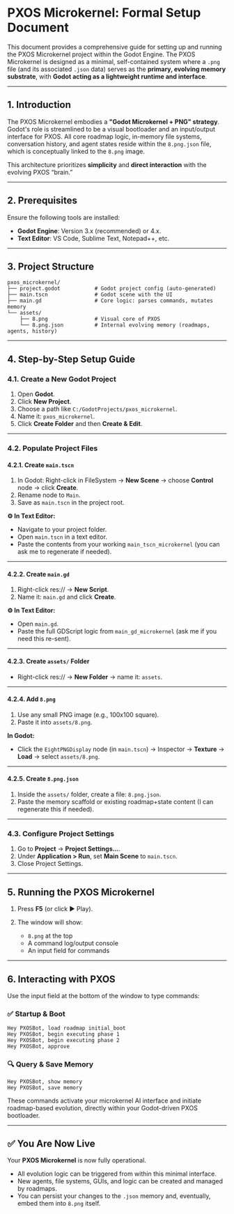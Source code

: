 # **PXOS Microkernel: Formal Setup Document**

This document provides a comprehensive guide for setting up and running the PXOS Microkernel project within the Godot Engine. The PXOS Microkernel is designed as a minimal, self-contained system where a `.png` file (and its associated `.json` data) serves as the **primary, evolving memory substrate**, with **Godot acting as a lightweight runtime and interface**.

---

## **1. Introduction**

The PXOS Microkernel embodies a **"Godot Microkernel + PNG" strategy**. Godot's role is streamlined to be a visual bootloader and an input/output interface for PXOS. All core roadmap logic, in-memory file systems, conversation history, and agent states reside within the `8.png.json` file, which is conceptually linked to the `8.png` image.

This architecture prioritizes **simplicity** and **direct interaction** with the evolving PXOS “brain.”

---

## **2. Prerequisites**

Ensure the following tools are installed:

* **Godot Engine**: Version 3.x (recommended) or 4.x.
* **Text Editor**: VS Code, Sublime Text, Notepad++, etc.

---

## **3. Project Structure**

```plaintext
pxos_microkernel/
├── project.godot           # Godot project config (auto-generated)
├── main.tscn               # Godot scene with the UI
├── main.gd                 # Core logic: parses commands, mutates memory
└── assets/
    ├── 8.png               # Visual core of PXOS
    └── 8.png.json          # Internal evolving memory (roadmaps, agents, history)
```

---

## **4. Step-by-Step Setup Guide**

### **4.1. Create a New Godot Project**

1. Open **Godot**.
2. Click **New Project**.
3. Choose a path like `C:/GodotProjects/pxos_microkernel`.
4. Name it: `pxos_microkernel`.
5. Click **Create Folder** and then **Create & Edit**.

---

### **4.2. Populate Project Files**

#### **4.2.1. Create `main.tscn`**

1. In Godot: Right-click in FileSystem → **New Scene** → choose **Control** node → click **Create**.
2. Rename node to `Main`.
3. Save as `main.tscn` in the project root.

**⚙️ In Text Editor:**

* Navigate to your project folder.
* Open `main.tscn` in a text editor.
* Paste the contents from your working `main_tscn_microkernel` (you can ask me to regenerate if needed).

---

#### **4.2.2. Create `main.gd`**

1. Right-click res\:// → **New Script**.
2. Name it: `main.gd` and click **Create**.

**⚙️ In Text Editor:**

* Open `main.gd`.
* Paste the full GDScript logic from `main_gd_microkernel` (ask me if you need this re-sent).

---

#### **4.2.3. Create `assets/` Folder**

* Right-click res\:// → **New Folder** → name it: `assets`.

---

#### **4.2.4. Add `8.png`**

1. Use any small PNG image (e.g., 100x100 square).
2. Paste it into `assets/8.png`.

**In Godot:**

* Click the `EightPNGDisplay` node (in `main.tscn`) → Inspector → **Texture** → **Load** → select `assets/8.png`.

---

#### **4.2.5. Create `8.png.json`**

1. Inside the `assets/` folder, create a file: `8.png.json`.
2. Paste the memory scaffold or existing roadmap+state content (I can regenerate this if needed).

---

### **4.3. Configure Project Settings**

1. Go to **Project** → **Project Settings...**.
2. Under **Application > Run**, set **Main Scene** to `main.tscn`.
3. Close Project Settings.

---

## **5. Running the PXOS Microkernel**

1. Press **F5** (or click ▶️ Play).
2. The window will show:

   * `8.png` at the top
   * A command log/output console
   * An input field for commands

---

## **6. Interacting with PXOS**

Use the input field at the bottom of the window to type commands:

### ✅ **Startup & Boot**

```plaintext
Hey PXOSBot, load roadmap initial_boot
Hey PXOSBot, begin executing phase 1
Hey PXOSBot, begin executing phase 2
Hey PXOSBot, approve
```

### 🔍 **Query & Save Memory**

```plaintext
Hey PXOSBot, show memory
Hey PXOSBot, save memory
```

These commands activate your microkernel AI interface and initiate roadmap-based evolution, directly within your Godot-driven PXOS bootloader.

---

## ✅ **You Are Now Live**

Your **PXOS Microkernel** is now fully operational.

* All evolution logic can be triggered from within this minimal interface.
* New agents, file systems, GUIs, and logic can be created and managed by roadmaps.
* You can persist your changes to the `.json` memory and, eventually, embed them into `8.png` itself.
